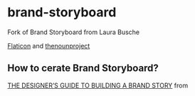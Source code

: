# brand-storyboard
Fork of Brand Storyboard from  Laura Busche

[Flaticon](http://www.flaticon.com/)  and [thenounproject](https://thenounproject.com)

## How to cerate Brand Storyboard?
[THE DESIGNER’S GUIDE TO BUILDING A BRAND STORY](https://www.invisionapp.com/blog/the-designers-guide-to-building-a-brand-story/) from 
